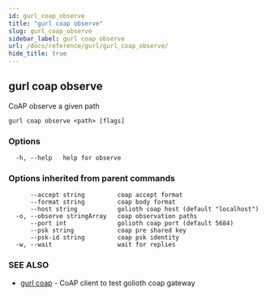 ```yaml
---
id: gurl_coap_observe
title: "gurl coap observe"
slug: gurl_coap_observe
sidebar_label: gurl coap observe
url: /docs/reference/gurl/gurl_coap_observe/
hide_title: true
---
```

## gurl coap observe

CoAP observe a given path

```
gurl coap observe <path> [flags]
```

### Options

```
  -h, --help   help for observe
```

### Options inherited from parent commands

```
      --accept string         coap accept format
      --format string         coap body format
      --host string           golioth coap host (default "localhost")
  -o, --observe stringArray   coap observation paths
      --port int              golioth coap port (default 5684)
      --psk string            coap pre shared key
      --psk-id string         coap psk identity
  -w, --wait                  wait for replies
```

### SEE ALSO

* [gurl coap](/docs/reference/gurl/gurl_coap/)	 - CoAP client to test golioth coap gateway

